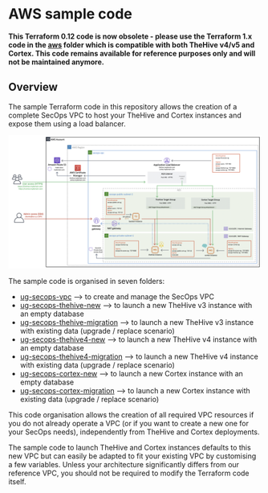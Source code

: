 # AWS sample code

**This Terraform 0.12 code is now obsolete - please use the Terraform 1.x code in the [aws](../aws/README.md) folder which is compatible with both TheHive v4/v5 and Cortex. This code remains available for reference purposes only and will not be maintained anymore.**

## Overview 

The sample Terraform code in this repository allows the creation of a complete SecOps VPC to host your TheHive and Cortex instances and expose them using a load balancer.

![SecOps VPC overview](assets/ALB.png)

The sample code is organised in seven folders:

* [ug-secops-vpc](ug-secops-vpc/) --> to create and manage the SecOps VPC
* [ug-secops-thehive-new](ug-secops-thehive-new/) --> to launch a new TheHive v3 instance with an empty database
* [ug-secops-thehive-migration](ug-secops-thehive-migration/) --> to launch a new TheHive v3 instance with existing data (upgrade / replace scenario)
* [ug-secops-thehive4-new](ug-secops-thehive4-new/) --> to launch a new TheHive v4 instance with an empty database
* [ug-secops-thehive4-migration](ug-secops-thehive4-migration/) --> to launch a new TheHive v4 instance with existing data (upgrade / replace scenario)
* [ug-secops-cortex-new](ug-secops-cortex-new/) --> to launch a new Cortex instance with an empty database
* [ug-secops-cortex-migration](ug-secops-cortex-migration/) --> to launch a new Cortex instance with existing data (upgrade / replace scenario)

This code organisation allows the creation of all required VPC resources if you do not already operate a VPC (or if you want to create a new one for your SecOps needs), independently from TheHive and Cortex deployments.

The sample code to launch TheHive and Cortex instances defaults to this new VPC but can easily be adapted to fit your existing VPC by customising a few variables. Unless your architecture significantly differs from our reference VPC, you should not be required to modify the Terraform code itself.

